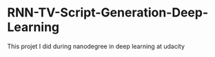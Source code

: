 # RNN-TV-Script-Generation-Deep-Learning
This projet I did during nanodegree in deep learning at udacity
